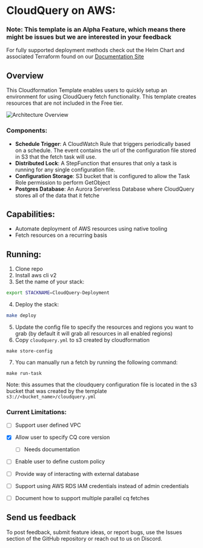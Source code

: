 # CloudQuery on AWS:

### Note: This template is an Alpha Feature, which means there might be issues but we are interested in your feedback

For fully supported deployment methods check out the Helm Chart and associated Terraform found on our [Documentation Site](https://www.cloudquery.io/docs/deployment/overview)



## Overview
This Cloudformation Template enables users to quickly setup an environment for using CloudQuery fetch functionality. This template creates resources that are not included in the Free tier. 

![Architecture Overview](https://user-images.githubusercontent.com/30294676/186777055-aa1022e2-c80f-47c4-973f-25e44c74ff68.png)

### Components:
- **Schedule Trigger**: A CloudWatch Rule that triggers periodically based on a schedule. The event contains the url of the configuration file stored in S3 that the fetch task will use. 
- **Distributed Lock**: A StepFunction that ensures that only a task is running for any single configuration file.
- **Configuration Storage**: S3 bucket that is configured to allow the Task Role permission to perform GetObject
- **Postgres Database**: An Aurora Serverless Database where CloudQuery stores all of the data that it fetche


## Capabilities:
- Automate deployment of AWS resources using native tooling
- Fetch resources on a recurring basis

## Running:

1. Clone repo
2. Install aws cli v2
3. Set the name of your stack:
```bash
export STACKNAME=CloudQuery-Deployment
```
4. Deploy the stack: 
```bash
make deploy
```
5. Update the config file to specify the resources and regions you want to grab (by default it will grab all resources in all enabled regions)
6. Copy `cloudquery.yml` to s3 created by cloudformation
```
make store-config
```
7. You can manually run a fetch by running the following command:
```
make run-task
``` 
Note: this assumes that the cloudquery configuration file is located in the s3 bucket that was created by the template `s3://<bucket_name>/cloudquery.yml`

### Current Limitations:
- [ ] Support user defined VPC
- [x] Allow user to specify CQ core version
  - [ ] Needs documentation
- [ ] Enable user to define custom policy
- [ ] Provide way of interacting with external database
- [ ] Support using AWS RDS IAM credentials instead of admin credentials
- [ ] Document how to support multiple parallel cq fetches


## Send us feedback
To post feedback, submit feature ideas, or report bugs, use the Issues section of the GitHub repository or reach out to us on Discord.

